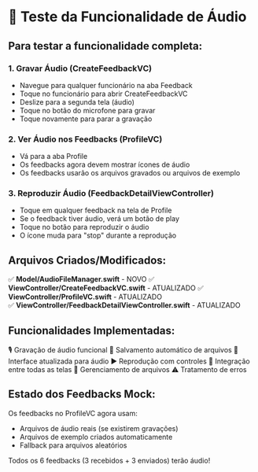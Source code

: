 # 🎵 Teste da Funcionalidade de Áudio

## Para testar a funcionalidade completa:

### 1. Gravar Áudio (CreateFeedbackVC)

- Navegue para qualquer funcionário na aba Feedback
- Toque no funcionário para abrir CreateFeedbackVC
- Deslize para a segunda tela (áudio)
- Toque no botão do microfone para gravar
- Toque novamente para parar a gravação

### 2. Ver Áudio nos Feedbacks (ProfileVC)

- Vá para a aba Profile
- Os feedbacks agora devem mostrar ícones de áudio
- Os feedbacks usarão os arquivos gravados ou arquivos de exemplo

### 3. Reproduzir Áudio (FeedbackDetailViewController)

- Toque em qualquer feedback na tela de Profile
- Se o feedback tiver áudio, verá um botão de play
- Toque no botão para reproduzir o áudio
- O ícone muda para "stop" durante a reprodução

## Arquivos Criados/Modificados:

✅ **Model/AudioFileManager.swift** - NOVO
✅ **ViewController/CreateFeedbackVC.swift** - ATUALIZADO
✅ **ViewController/ProfileVC.swift** - ATUALIZADO  
✅ **ViewController/FeedbackDetailViewController.swift** - ATUALIZADO

## Funcionalidades Implementadas:

🎙️ Gravação de áudio funcional
💾 Salvamento automático de arquivos
📱 Interface atualizada para áudio
▶️ Reprodução com controles
🔄 Integração entre todas as telas
📂 Gerenciamento de arquivos
⚠️ Tratamento de erros

## Estado dos Feedbacks Mock:

Os feedbacks no ProfileVC agora usam:

- Arquivos de áudio reais (se existirem gravações)
- Arquivos de exemplo criados automaticamente
- Fallback para arquivos aleatórios

Todos os 6 feedbacks (3 recebidos + 3 enviados) terão áudio!
